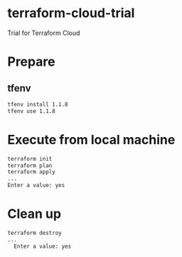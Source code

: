 # terraform-cloud-trial
Trial for Terraform Cloud

# Prepare

## tfenv

```bash
tfenv install 1.1.8
tfenv use 1.1.8
```

# Execute from local machine

```bash
terraform init
terraform plan
terraform apply
...
Enter a value: yes
```

# Clean up

```bash
terraform destroy
...
  Enter a value: yes
```
